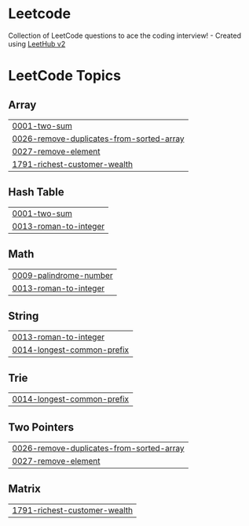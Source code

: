 # Leetcode
Collection of LeetCode questions to ace the coding interview! - Created using [LeetHub v2](https://github.com/arunbhardwaj/LeetHub-2.0)

<!---LeetCode Topics Start-->
# LeetCode Topics
## Array
|  |
| ------- |
| [0001-two-sum](https://github.com/palak0991/Leetcode/tree/master/0001-two-sum) |
| [0026-remove-duplicates-from-sorted-array](https://github.com/palak0991/Leetcode/tree/master/0026-remove-duplicates-from-sorted-array) |
| [0027-remove-element](https://github.com/palak0991/Leetcode/tree/master/0027-remove-element) |
| [1791-richest-customer-wealth](https://github.com/palak0991/Leetcode/tree/master/1791-richest-customer-wealth) |
## Hash Table
|  |
| ------- |
| [0001-two-sum](https://github.com/palak0991/Leetcode/tree/master/0001-two-sum) |
| [0013-roman-to-integer](https://github.com/palak0991/Leetcode/tree/master/0013-roman-to-integer) |
## Math
|  |
| ------- |
| [0009-palindrome-number](https://github.com/palak0991/Leetcode/tree/master/0009-palindrome-number) |
| [0013-roman-to-integer](https://github.com/palak0991/Leetcode/tree/master/0013-roman-to-integer) |
## String
|  |
| ------- |
| [0013-roman-to-integer](https://github.com/palak0991/Leetcode/tree/master/0013-roman-to-integer) |
| [0014-longest-common-prefix](https://github.com/palak0991/Leetcode/tree/master/0014-longest-common-prefix) |
## Trie
|  |
| ------- |
| [0014-longest-common-prefix](https://github.com/palak0991/Leetcode/tree/master/0014-longest-common-prefix) |
## Two Pointers
|  |
| ------- |
| [0026-remove-duplicates-from-sorted-array](https://github.com/palak0991/Leetcode/tree/master/0026-remove-duplicates-from-sorted-array) |
| [0027-remove-element](https://github.com/palak0991/Leetcode/tree/master/0027-remove-element) |
## Matrix
|  |
| ------- |
| [1791-richest-customer-wealth](https://github.com/palak0991/Leetcode/tree/master/1791-richest-customer-wealth) |
<!---LeetCode Topics End-->